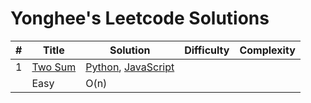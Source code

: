 # Yonghee's Leetcode Solutions

| # |                     Title                      |                                        Solution                                        | Difficulty | Complexity |
|---|------------------------------------------------|----------------------------------------------------------------------------------------|------------|------------|
| 1 | [Two Sum](https://leetcode.com/problems/two-sum/) | [Python](https://github.com/Yonghee9106/leetcode-solutions/blob/main/Python/0001_Two_Sum.py), [JavaScript](https://github.com/Yonghee9106/leetcode-solutions/blob/main/JavaScript/0001_Two_Sum.js)
                                                          | Easy | O(n) |
